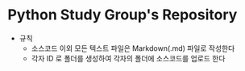 # Python Study Group's Repository

- 규칙
  - 소스코드 이외 모든 텍스트 파일은 Markdown(.md) 파일로 작성한다
  - 각자 ID 로 폴더를 생성하여 각자의 폴더에 소스코드를 업로드 한다